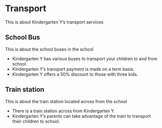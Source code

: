 # Transport

This is about Kindergarten Y’s transport services

## School Bus

This is about the school buses in the school

- Kindergarten Y has various buses to transport your children to and from school.
- Kindergarten Y’s transport payment is made on a term basis.
- Kindergarten Y offers a 50% discount to those with three kids.

## Train station

This is about the train station located across from the school

- There is a train station across from Kindergarten Y.
- Kindergarten Y’s parents can take advantage of the train to transport their children to school.
